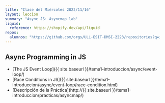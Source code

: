 ```yaml
---
title: "Clase del Miércoles 2022/11/16"
layout: leccion
summary: "Async JS: Asyncmap lab"
liquid:
  reference: https://shopify.dev/api/liquid
repos:
  alumnos: "https://github.com/orgs/ULL-ESIT-DMSI-2223/repositories?q=intro2sd"
---
```


## Async Programming in JS

* [The JS Event Loop]({{ site.baseurl }}/tema1-introduccion/async/event-loop/)
* [Race Conditions in JS]({{ site.baseurl }}/tema1-introduccion/async/event-loop/race-condition.html)
* [Descripción de la Práctica](http://{{ site.baseurl }}/tema1-introduccion/practicas/asyncmap/)